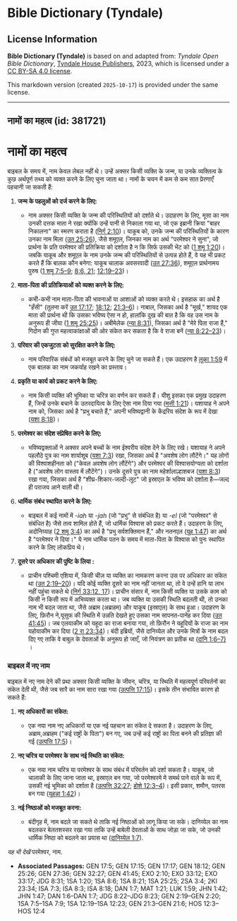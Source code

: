 # Bible Dictionary (Tyndale)

## License Information

**Bible Dictionary (Tyndale)** is based on and adapted from: _Tyndale Open Bible Dictionary_, [Tyndale House Publishers](https://tyndaleopenresources.com/), 2023, which is licensed under a [CC BY-SA 4.0 license](https://creativecommons.org/licenses/by-sa/4.0/legalcode.en).

This markdown version (created `2025-10-17`) is provided under the same license.



--------------------------------

## नामों का महत्व (id: 381721)

नामों का महत्व
==============

बाइबल के समय में, नाम केवल लेबल नहीं थे। उन्हें अक्सर किसी व्यक्ति के जन्म, या उनके व्यक्तित्व के कुछ अर्थपूर्ण तथ्य को व्यक्त करने के लिए चुना जाता था। नामों के चयन में कम से कम सात प्रेरणाएँ पहचानी जा सकती हैं:

1. **जन्म के पहलुओं को दर्ज करने के लिए:**

    * नाम अक्सर किसी व्यक्ति के जन्म की परिस्थितियों को दर्शाते थे। उदाहरण के लिए, मूसा का नाम उनकी दत्तक माता ने रखा क्योंकि उन्हें पानी से निकाला गया था, जो एक इब्रानी क्रिया "बाहर निकालना" का स्मरण कराता है ([निर्ग 2:10](https://ref.ly/Exod2:10))। याकूब को, उनके जन्म की परिस्थितियों के कारण उनका नाम मिला ([उत 25:26](https://ref.ly/Gen25:26)), जैसे शमूएल, जिनका नाम का अर्थ "परमेश्वर ने सुना", जो प्रार्थना के प्रति परमेश्वर की प्रतिक्रिया को दर्शाता है न कि सिर्फ उसकी भेंट को ([1 शमू 1:20](https://ref.ly/1Sam1:20))। जबकि याकूब और शमूएल के नाम उनके जन्म की परिस्थितियों से उत्पन्न होते हैं, वे यह भी प्रकट करते हैं कि बालक कौन बनेगा: याकूब चालाक अवसरवादी ([उत 27:36](https://ref.ly/Gen27:36)), शमूएल प्रार्थनामय पुरुष ([1 शमू 7:5–9](https://ref.ly/1Sam7:5-1Sam7:9); [8:6, 21](https://ref.ly/1Sam8:6); [12:19–23](https://ref.ly/1Sam12:19-1Sam12:23))।
2. **माता\-पिता की प्रतिक्रियाओं को व्यक्त करने के लिए:**

    * कभी\-कभी नाम माता\-पिता की भावनाओं या आशाओं को व्यक्त करते थे। इसहाक का अर्थ है "हँसी" (तुलना करें [उत 17:17](https://ref.ly/Gen17:17); [18:12](https://ref.ly/Gen18:12); [21:3–6](https://ref.ly/Gen21:3-Gen21:6))। नाबाल, जिसका अर्थ है "मूर्ख," शायद एक माता की प्रार्थना थी कि उसका भविष्य ऐसा न हो, हालांकि दुख की बात है कि वह उस नाम के अनुरूप ही जीया ([1 शमू 25:25](https://ref.ly/1Sam25:25))। अबीमेलेक ([न्या 8:31](https://ref.ly/Judg8:31)), जिसका अर्थ है "मेरे पिता राजा हैं," गिदोन की गुप्त महत्वाकांक्षाओं की ओर संकेत कर सकता है कि वे राजा बनें ([न्या 8:22–23](https://ref.ly/Judg8:22-Judg8:23))।
3. **परिवार की एकजुटता को सुरक्षित करने के लिए:**

    * नाम परिवारिक संबंधों को मजबूत करने के लिए चुने जा सकते हैं। एक उदाहरण है [लूका 1:59](https://ref.ly/Luke1:59) में एक बालक का नाम जकर्याह रखने का प्रस्ताव।
4. **प्रकृति या कार्य को प्रकट करने के लिए:**

    * नाम किसी व्यक्ति की भूमिका या चरित्र का वर्णन कर सकते हैं। यीशु इसका एक प्रमुख उदाहरण हैं, जिन्हें उनके बचाने के उतरदायित्व के लिए ऐसा नाम दिया गया ([मत्ती 1:21](https://ref.ly/Matt1:21))। यशायाह ने अपने नाम को, जिसका अर्थ है "प्रभु बचाते हैं," अपनी भविष्यद्वानी के केंद्ररिय संदेश के रूप में देखा ([यशा 8:18](https://ref.ly/Isa8:18))।
5. **परमेश्वर का संदेश संप्रेषित करने के लिए:**

    * भविष्यद्वक्ताओं ने अक्सर अपने बच्चों के नाम ईश्वरीय संदेश देने के लिए रखे। यशायाह ने अपने पहलौठे पुत्र का नाम शार्याशूब ([यशा 7:3](https://ref.ly/Isa7:3)) रखा, जिसका अर्थ है "अवशेष लोग लौटेंगे।" यह लोगों की विश्वाशहीनता को ("केवल अवशेष लोग लौंटेंगे") और परमेश्वर की विश्वासयोग्यता को दर्शाता है ("अवशेष लोग वास्तव में लौटेंगे")। उनके दूसरे पुत्र का नाम महेर्शालाल्हाशबज ([यशा 8:3](https://ref.ly/Isa8:3)) रखा गया, जिसका अर्थ है "शीघ्र\-शिकार\-जल्दी\-लूट" जो इस्राएल के भविष्य को दर्शाता है—जल्द ही पराजय आने वाली थी।
6. **धार्मिक संबंध स्थापित करने के लिए:**

    * बाइबल में कई नामों में \-*iah* या *\-jah* (जो "प्रभु" से संबंधित है) या \-*el* (जो "परमेश्वर" से संबंधित है) जैसे तत्व शामिल होते हैं, जो धार्मिक विश्वास को प्रकट करते हैं। उदाहरण के लिए, अदोनिय्याह ([2 शमू 3:4](https://ref.ly/2Sam3:4)) का अर्थ है "प्रभु सर्वशक्तिमान हैं," और नतनएल ([यूह 1:47](https://ref.ly/John1:47)) का अर्थ है "परमेश्वर ने दिया।" ये नाम धार्मिक पतन के समय में माता\-पिता के विश्वास को पुनः स्थापित करने के लिए लोकप्रिय थे।
7. **दूसरे पर अधिकार की पुष्टि के लिया :**

    * प्राचीन पश्चिमी एशिया में, किसी चीज़ या व्यक्ति का नामकरण करना उस पर अधिकार का संकेत था ([उत 2:19–20](https://ref.ly/Gen2:19-Gen2:20))। यदि कोई व्यक्ति दूसरे का नाम नहीं जानता था, तो वे उन्हें हानि या लाभ नहीं पहुंचा सकते थे ([निर्ग 33:12, 17](https://ref.ly/Exod33:12))। प्राचीन संसार में, नाम किसी व्यक्ति या उसके काम को किसी न किसी रूप में अभिव्यक्त करता था। जब व्यक्ति या उसकी स्थिति बदलती थी, तो उनका नाम भी बदल जाता था, जैसे अब्राम (अब्राहम) और याकूब (इस्राएल) के साथ हुआ। उदाहरण के लिए, फ़िरौन ने,यूसुफ की स्थिति में उन्नति देखते हुए उसका नाम सापनत\-पानेह कर दिया ([उत 41:45](https://ref.ly/Gen41:45))। जब एलयाकीम को यहूदा का राजा बनाया गया, तो फ़िरौन ने यहूदियों के राजा का नाम यहोयाकीम कर दिया ([2 रा 23:34](https://ref.ly/2Kgs23:34))। बंदी इब्रियों, जैसे दानिय्येल और उनके मित्रों के नाम बदल दिए गए ताकि वे बाबुल के देवताओं के अनुरूप हो जाएँ, जो नियंत्रण का प्रतीक था ([दानि 1:6–7\)](https://ref.ly/Dan1:6-Dan1:7) ।

### बाइबल में नए नाम

बाइबल में नए नाम देने की प्रथा अक्सर किसी व्यक्ति के जीवन, चरित्र, या स्थिति में महत्वपूर्ण परिवर्तनों का संकेत देती थी, जैसे जब सारै का नाम सारा रखा गया ([उत्पत्ति 17:15](https://ref.ly/Gen17:15))। इसके तीन संभावित कारण हो सकते हैं:

1. **नए अधिकारों का संकेत:**

    * एक नया नाम नए अधिकारों या एक नई पहचान का संकेत दे सकता है। उदाहरण के लिए, अब्राम,अब्राहम ("कई राष्ट्रों के पिता") बन गए, जब उन्हें कई राष्ट्रों का पिता बनने की प्रतिज्ञा की गई ([उत्पत्ति 17:5](https://ref.ly/Gen17:5))।
2. **नए चरित्र या परमेश्वर के साथ नई स्थिति का संकेत:**

    * एक नया नाम चरित्र या परमेश्वर के साथ संबंध में परिवर्तन को दर्शा सकता है। याकूब, जो चालाकी के लिए जाना जाता था, इस्राएल बन गया, जो परमेश्वरमे मे समर्थ पाने वाले के रूप में, उसकी नई भूमिका को दर्शाता है ([उत्पत्ति 32:27](https://ref.ly/Gen32:27); [होशे 12:3–4](https://ref.ly/Hos12:3-Hos12:4))। इसी प्रकार, शमौन, पतरस बन गया ([यूहन्ना 1:42](https://ref.ly/John1:42))।
3. **नई निष्ठाओं को मजबूत करना:**

    * बंदीगृह में, नाम बदले जा सकते थे ताकि नई निष्ठाओं को लागू किया जा सके। दानिय्येल का नाम बदलकर बेलतशस्सर रखा गया ताकि उन्हें बाबेली देवताओं के साथ जोड़ा जा सके, जो उनकी धार्मिक निष्ठा को बदलने का प्रयास था ([दानिय्येल 1:7](https://ref.ly/Dan1:7)).

*यह भी देखें* परमेश्वर, नाम.

* **Associated Passages:** GEN 17:5; GEN 17:15; GEN 17:17; GEN 18:12; GEN 25:26; GEN 27:36; GEN 32:27; GEN 41:45; EXO 2:10; EXO 33:12; EXO 33:17; JDG 8:31; 1SA 1:20; 1SA 8:6; 1SA 8:21; 1SA 25:25; 2SA 3:4; 2KI 23:34; ISA 7:3; ISA 8:3; ISA 8:18; DAN 1:7; MAT 1:21; LUK 1:59; JHN 1:42; JHN 1:47; DAN 1:6–DAN 1:7; JDG 8:22–JDG 8:23; GEN 2:19–GEN 2:20; 1SA 7:5–1SA 7:9; 1SA 12:19–1SA 12:23; GEN 21:3–GEN 21:6; HOS 12:3–HOS 12:4

